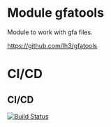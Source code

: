 # Module gfatools

Module to work with gfa files.

https://github.com/lh3/gfatools

# CI/CD
## CI/CD

[![Build Status](https://github.com/bwbioinfo/modules/actions/workflows/build-and-push.yml/badge.svg?branch=)](https://github.com/bwbioinfo/modules/actions/workflows/build-and-push.yml?query=branch%3A)


